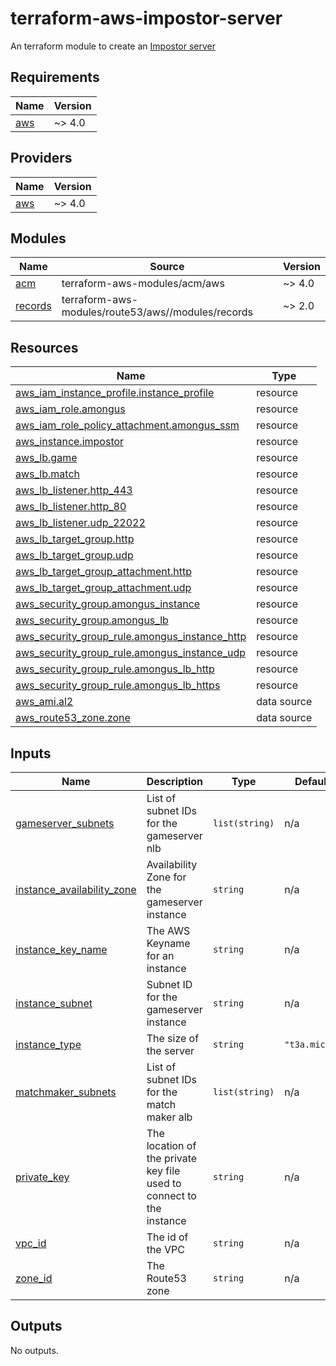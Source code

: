 # terraform-aws-impostor-server
An terraform module to create an [Impostor server](https://github.com/Impostor/Impostor)

<!-- BEGIN_TF_DOCS -->
## Requirements

| Name | Version |
|------|---------|
| <a name="requirement_aws"></a> [aws](#requirement\_aws) | ~> 4.0 |

## Providers

| Name | Version |
|------|---------|
| <a name="provider_aws"></a> [aws](#provider\_aws) | ~> 4.0 |

## Modules

| Name | Source | Version |
|------|--------|---------|
| <a name="module_acm"></a> [acm](#module\_acm) | terraform-aws-modules/acm/aws | ~> 4.0 |
| <a name="module_records"></a> [records](#module\_records) | terraform-aws-modules/route53/aws//modules/records | ~> 2.0 |

## Resources

| Name | Type |
|------|------|
| [aws_iam_instance_profile.instance_profile](https://registry.terraform.io/providers/hashicorp/aws/latest/docs/resources/iam_instance_profile) | resource |
| [aws_iam_role.amongus](https://registry.terraform.io/providers/hashicorp/aws/latest/docs/resources/iam_role) | resource |
| [aws_iam_role_policy_attachment.amongus_ssm](https://registry.terraform.io/providers/hashicorp/aws/latest/docs/resources/iam_role_policy_attachment) | resource |
| [aws_instance.impostor](https://registry.terraform.io/providers/hashicorp/aws/latest/docs/resources/instance) | resource |
| [aws_lb.game](https://registry.terraform.io/providers/hashicorp/aws/latest/docs/resources/lb) | resource |
| [aws_lb.match](https://registry.terraform.io/providers/hashicorp/aws/latest/docs/resources/lb) | resource |
| [aws_lb_listener.http_443](https://registry.terraform.io/providers/hashicorp/aws/latest/docs/resources/lb_listener) | resource |
| [aws_lb_listener.http_80](https://registry.terraform.io/providers/hashicorp/aws/latest/docs/resources/lb_listener) | resource |
| [aws_lb_listener.udp_22022](https://registry.terraform.io/providers/hashicorp/aws/latest/docs/resources/lb_listener) | resource |
| [aws_lb_target_group.http](https://registry.terraform.io/providers/hashicorp/aws/latest/docs/resources/lb_target_group) | resource |
| [aws_lb_target_group.udp](https://registry.terraform.io/providers/hashicorp/aws/latest/docs/resources/lb_target_group) | resource |
| [aws_lb_target_group_attachment.http](https://registry.terraform.io/providers/hashicorp/aws/latest/docs/resources/lb_target_group_attachment) | resource |
| [aws_lb_target_group_attachment.udp](https://registry.terraform.io/providers/hashicorp/aws/latest/docs/resources/lb_target_group_attachment) | resource |
| [aws_security_group.amongus_instance](https://registry.terraform.io/providers/hashicorp/aws/latest/docs/resources/security_group) | resource |
| [aws_security_group.amongus_lb](https://registry.terraform.io/providers/hashicorp/aws/latest/docs/resources/security_group) | resource |
| [aws_security_group_rule.amongus_instance_http](https://registry.terraform.io/providers/hashicorp/aws/latest/docs/resources/security_group_rule) | resource |
| [aws_security_group_rule.amongus_instance_udp](https://registry.terraform.io/providers/hashicorp/aws/latest/docs/resources/security_group_rule) | resource |
| [aws_security_group_rule.amongus_lb_http](https://registry.terraform.io/providers/hashicorp/aws/latest/docs/resources/security_group_rule) | resource |
| [aws_security_group_rule.amongus_lb_https](https://registry.terraform.io/providers/hashicorp/aws/latest/docs/resources/security_group_rule) | resource |
| [aws_ami.al2](https://registry.terraform.io/providers/hashicorp/aws/latest/docs/data-sources/ami) | data source |
| [aws_route53_zone.zone](https://registry.terraform.io/providers/hashicorp/aws/latest/docs/data-sources/route53_zone) | data source |

## Inputs

| Name | Description | Type | Default | Required |
|------|-------------|------|---------|:--------:|
| <a name="input_gameserver_subnets"></a> [gameserver\_subnets](#input\_gameserver\_subnets) | List of subnet IDs for the gameserver nlb | `list(string)` | n/a | yes |
| <a name="input_instance_availability_zone"></a> [instance\_availability\_zone](#input\_instance\_availability\_zone) | Availability Zone for the gameserver instance | `string` | n/a | yes |
| <a name="input_instance_key_name"></a> [instance\_key\_name](#input\_instance\_key\_name) | The AWS Keyname for an instance | `string` | n/a | yes |
| <a name="input_instance_subnet"></a> [instance\_subnet](#input\_instance\_subnet) | Subnet ID for the gameserver instance | `string` | n/a | yes |
| <a name="input_instance_type"></a> [instance\_type](#input\_instance\_type) | The size of the server | `string` | `"t3a.micro"` | no |
| <a name="input_matchmaker_subnets"></a> [matchmaker\_subnets](#input\_matchmaker\_subnets) | List of subnet IDs for the match maker alb | `list(string)` | n/a | yes |
| <a name="input_private_key"></a> [private\_key](#input\_private\_key) | The location of the private key file used to connect to the instance | `string` | n/a | yes |
| <a name="input_vpc_id"></a> [vpc\_id](#input\_vpc\_id) | The id of the VPC | `string` | n/a | yes |
| <a name="input_zone_id"></a> [zone\_id](#input\_zone\_id) | The Route53 zone | `string` | n/a | yes |

## Outputs

No outputs.
<!-- END_TF_DOCS -->
